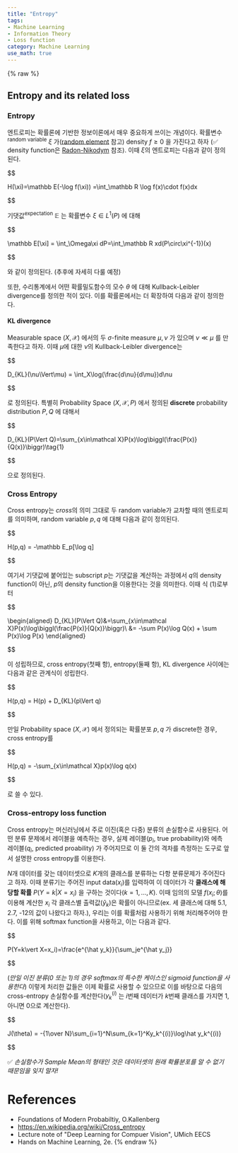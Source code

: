 ```yaml
---
title: "Entropy"
tags:
- Machine Learning
- Information Theory
- Loss function
category: Machine Learning
use_math: true
---
```

{% raw %}
## Entropy and its related loss

### Entropy

엔트로피는 확률론에 기반한 정보이론에서 매우 중요하게 쓰이는 개념이다. 확률변수<sup>random variable</sup> $\xi$ 가([random element](https://ddangchani.github.io/Random-elements) 참고) density $f\geq 0$ 을 가진다고 하자 (✅ density function은 [Radon-Nikodym](https://ddangchani.github.io/Absolute-Continuity) 참조). 이때 $\xi$의 엔트로피는 다음과 같이 정의된다.

$$

H(\xi)=\mathbb E(-\log f(\xi)) =\int_\mathbb R \log f(x)\cdot f(x)dx

$$

기댓값<sup>expectation</sup> $\mathbb E$ 는 확률변수 $\xi\in L^1(P)$ 에 대해

$$

\mathbb E[\xi] = \int_\Omega\xi dP=\int_\mathbb R xd(P\circ\xi^{-1})(x)

$$

와 같이 정의된다. (추후에 자세히 다룰 예정)

또한, 수리통계에서 어떤 확률밀도함수의 모수 $\theta$ 에 대해 Kullback-Leibler divergence를 정의한 적이 있다. 이를 확률론에서는 더 확장하여 다음과 같이 정의한다.

#### KL divergence

Measurable space $(X,\mathcal X)$ 에서의 두 $\sigma$-finite measure $\mu,\nu$ 가 있으며 $\nu\ll\mu$ 를 만족한다고 하자. 이때 $\mu$에 대한 $\nu$의 Kullback-Leibler divergence는

$$

D_{KL}(\nu\Vert\mu) = \int_X\log(\frac{d\nu}{d\mu})d\nu

$$

로 정의된다. 특별히 Probability Space $(X,\mathcal X , P)$ 에서 정의된 **discrete** probability distribution $P,Q$ 에 대해서

$$

D_{KL}(P\Vert Q)=\sum_{x\in\mathcal X}P(x)\log\biggl(\frac{P(x)}{Q(x)}\biggr)\tag{1}

$$

으로 정의된다.

### Cross Entropy

Cross entropy는 *cross*의 의미 그대로 두 random variable가 교차할 때의 엔트로피를 의미하며, random variable $p,q$ 에 대해 다음과 같이 정의된다.

$$

H(p,q) = -\mathbb E_p[\log q]

$$

여기서 기댓값에 붙어있는 subscript $p$는 기댓값을 계산하는 과정에서 $q$의 density function이 아닌, $p$의 density function을 이용한다는 것을 의미한다. 이때 식 (1)로부터

$$

\begin{aligned}
D_{KL}(P\Vert Q)&=\sum_{x\in\mathcal X}P(x)\log\biggl(\frac{P(x)}{Q(x)}\biggr)\\
&= -\sum P(x)\log Q(x) + \sum P(x)\log P(x)
\end{aligned}

$$

이 성립하므로, cross entropy(첫째 항), entropy(둘째 항), KL divergence 사이에는 다음과 같은 관계식이 성립한다.

$$

H(p,q) = H(p) + D_{KL}(p\Vert q)

$$

만일 Probability space $(X,\mathcal X)$ 에서 정의되는 확률분포 $p,q$ 가 discrete한 경우, cross entropy를

$$

H(p,q) = -\sum_{x\in\mathcal X}p(x)\log q(x)

$$

로 쓸 수 있다.

### Cross-entropy loss function

Cross entropy는 머신러닝에서 주로 이진(혹은 다중) 분류의 손실함수로 사용된다. 어떤 분류 문제에서 레이블을 예측하는 경우, 실제 레이블($p_i$, true probability)와 에측 레이블($q_i$, predicted proability) 가 주어지므로 이 둘 간의 격차를 측정하는 도구로 앞서 설명한 cross entropy를 이용한다.

 $N$개 데이터를 갖는 데이터셋으로 $K$개의 클래스를 분류하는 다항 분류문제가 주어진다고 하자. 이때 분류기는 주어진 input data($x_i$)를 입력하여 이 데이터가 각 **클래스에 해당할 확률** $P(Y=k\vert X=x_i)$ 을 구하는 것이다($k=1,\ldots,K$). 이때 임의의 모델 $f(x_i;\theta)$를 이용해 계산한 $x_i$ 각 클래스별 출력값($\hat y_k$)은 확률이 아니므로(ex. 세 클래스에 대해 5.1, 2.7, -12의 값이 나왔다고 하자.), 우리는 이를 확률처럼 사용하기 위해 처리해주어야 한다. 이를 위해 softmax function을 사용하고, 이는 다음과 같다.

$$

P(Y=k\vert X=x_i)=\frac{e^{\hat y_k}}{\sum_je^{\hat y_j}}

$$

(*만일 이진 분류(0 또는 1)의 경우 softmax의 특수한 케이스인 sigmoid function을 사용한다*) 이렇게 처리한 값들은 이제 확률로 사용할 수 있으므로 이를 바탕으로 다음의 cross-entropy 손실함수를 계산한다($y_k^{(i)}$ 는 $i$번째 데이터가 $k$번째 클래스를 가지면 1, 아니면 0으로 계산한다).

$$

J(\theta) = -{1\over N}\sum_{i=1}^N\sum_{k=1}^Ky_k^{(i)}\log\hat y_k^{(i)}

$$

✅ *손실함수가 Sample Mean의 형태인 것은 데이터셋의 원래 확률분포를 알 수 없기 때문임을 잊지 말자!*





# References

- Foundations of Modern Probabiltiy, O.Kallenberg
- https://en.wikipedia.org/wiki/Cross_entropy
- Lecture note of "Deep Learning for Compuer Vision", UMich EECS
- Hands on Machine Learning, 2e.
{% endraw %}